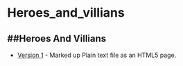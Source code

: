 # Heroes_and_villians

##Heroes And Villians
------------
+ [Version 1](https://DanielLeonard.github.io/Heroes_and_villians/Sherlock.html) - Marked up Plain text file as an HTML5 page.

